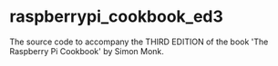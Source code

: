 # raspberrypi_cookbook_ed3
The source code to accompany the THIRD EDITION of the book 'The Raspberry Pi Cookbook' by Simon Monk.

